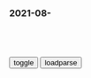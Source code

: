 ### 2021-08-　

```note
```

<table id="tbc" style="white-space:pre-wrap">
</table>
<button onclick="toggleb()">toggle</button>
<button onclick="loadparse()">loadparse</button>
<br>
<!-- 🌸<br>🍅-　-🍑<hr>🍀 --> <textarea rows="30" cols="100" style="display: none" id="tar">

百家讲坛-2021-243
https://tv.cctv.com/live/cctv10/index.shtml?spm=C28340.PvZ9e3Brepue.S86741.97&stime=1630381800&etime=1630384620&type=lbacks

打仗的目的是什么，夺人口，夺财富，夺土地。现在财富有了，奴隶有了，土地也有了，不就是要享受吗？所以曾经在契丹人身上发生的事情，这个时候在女真人身上发生了。

百家讲坛-2021-242
https://tv.cctv.com/live/cctv10/index.shtml?spm=C28340.PvZ9e3Brepue.S86741.171&stime=1630295400&etime=1630298220&type=lbacks

金人以h服为荣，而有些北方的h人，以模仿金人的服饰来作为一种标榜。m族融合从来就是你学我，我学你。

百家讲坛》 20210828 国史通鉴·宋元时代 24 和议风波
https://tv.cctv.com/2021/08/28/VIDEyi7r7wiEweycCqxc8Zpc210828.shtml

百家讲坛-2021-240
https://tv.cctv.com/live/cctv10/index.shtml?spm=C28340.PvZ9e3Brepue.S86741.962&stime=1630122600&etime=1630125420&type=lbacks

宋史全文卷二十下-宋史全文
https://www.wjszx.com.cn/b_5917-c_51835-gc.html

浚上疏言：『燕云之举，其鉴不远。敌自宣和以来挟诈反覆，倾我国家，盖非可结以恩信，事以仁义者。盖自尧舜以来，人主奄有天下，非兵无以立国，未闻委质夷狄可以削平祸难，远而石晋，近而叛豫，著人耳目，历历可想。战国之时，楚怀王入觐于秦，一往不返，逮今千载之下为之痛心，由辨之不早也。』

2021/8/31下午10:40:31

百家讲坛-2021-237
https://tv.cctv.com/live/cctv10/index.shtml?spm=C28340.PvZ9e3Brepue.S86741.65&stime=1629863400&etime=1629866220&type=lbacks

扶植一个h人的zq，向中原地区的mz收税，来源源不断地向金供给银子，绢帛等等。

三朝北盟会编·卷八十三_古诗文网
https://so.gushiwen.cn/guwen/bookv_14226.aspx

金人有旨，如三日不伏推戴，先戮大臣，次尽杀
　军民，百官父老哭告拜邦昌，令即权宜之计救取一城老小。

《宋史·韩世忠传》原文及翻译--在线文言文
http://wyw.5156edu.com/html/z3832m5983j3001.html

日者言当作三公，世忠怒其侮己，殴之。

占卜的人说他将官至三公，他很生气，认为是侮辱自己，将那人痛打一顿。

百家讲坛-2021-236`20`
https://tv.cctv.com/live/cctv10/index.shtml?spm=C28340.PvZ9e3Brepue.S86741.93&stime=1629777000

无论是金主阿骨打，还是宋主赵佶，他们情绪的高低，往往就决定他们的冷热。你把他糊弄得高兴，也许可以得到更多的利益。

盟约的签订是不容易的，但是守约是更难的。而后来事实的证明，宋出现问题恰恰是守约的问题。

难道大宋朝中就无人了吗？还真是朝中无人。我这里说的是朝中无人，不是天下无人。

凭借大宋的gj机器，对内仍然能够比较轻而易举地镇ymz的反抗。对外也可以勉强打败正在衰弱的西夏。

百家讲坛-2021-234`18`
https://tv.cctv.com/live/cctv10/index.shtml?spm=C28340.PvZ9e3Brepue.S86741.161&stime=1629604200

五位首领趋势的年龄，都在56岁以下，而在位的时间都是
　十年左右。都是壮年即位，而去世的时候也都还没有进入到古稀之年老。这几位基本上都可以说既老成练达，又年富力强。10年左右既有时间持续自己的理想，但又没有时间拖到老态龙钟。

百家讲坛-2021-233`17`
https://tv.cctv.com/live/cctv10/index.shtml?spm=C28340.PvZ9e3Brepue.S86741.93&stime=1629517800

宋史列传卷九十五_宋史列传卷九十五原文、翻译及赏析
http://www.jy135.com/guwen/166597/336.html

蔡京擅政，复降正议大夫，京撰《奸党碑》，令郡国皆刻石。长安石工安民当镌字，辞曰："民愚人，固不知立碑之意。但如司马相公者，海内称其正直，今谓之奸邪，民不忍刻也。"府官怒，欲加罪，泣曰："被役不敢辞，乞免镌安民二字于石末，恐得罪于后世。"闻者愧之。

2021/8/23下午3:43:01

百家讲坛-2021-232`16`
https://tv.cctv.com/live/cctv10/index.shtml?spm=C28340.PvZ9e3Brepue.S86741.639&stime=1629431400

他们的强买强卖，变成了关府的兼并。

宋史?曾布传原文翻译 – 古诗文网
https://gsw.chengyucd.com/19116.html

布疏言：”陛下以不世出之资，登延硕学远识之臣，思大有为于天下，而大臣玩令，倡之于上，小臣横议，和之于下。人人窥伺间隙，巧言丑诋，以哗众罔上。是劝沮之术未明，而威福之用未果也。

天下之财匮乏，良由货不流通；货不流通，由商贾不行；商贾不行，由兼并之家巧为摧抑。故设市易于京师以售四方之货，常低仰其价，使高于兼并之家而低于倍蓰之直，官不失二分之息，则商贾自然无滞矣。今嘉问乃差官于四方买物货，禁客旅无得先交易，以息多寡为诛赏殿最，故官吏、牙驵惟恐裒之不尽而息之不夥，则是官自为兼并，殊非市易本意也。”事下两制议，惠卿以为沮新法，安石怒，布遂去位。

2021/8/20下午3:16:11

王安石市易法真相：gj强z剥夺gm财产(3)_大西北网
http://www.dxbei.com/w/20131016/93151_3.html

2021/8/20下午3:13:32

百家讲坛-2021-231`15`
https://tv.cctv.com/live/cctv10/index.shtml?spm=C28340.PvZ9e3Brepue.S86741.167&stime=1629345000

苏辙心地纯净 正道直行
https://history.sohu.com/a/195766083_100024269

陛下亲政之初，进退大臣，当以礼。不可如呵斥奴仆。

2021/8/20下午2:51:13

`续资治通鉴`卷第八十三
https://gj.zdic.net/archive.php?aid-10005.html

若又以熙、丰、元祐为说，无以厌服公论。

2021/8/20下午3:03:09

[COS福利] 动漫博主弦音sic 《辉夜大小姐想让我告白》 写真集 - エロコスプレ
https://ja.hentai-cosplays.com/image/cos-welfare--man-expo-main-string-string-sic--20th-night-large-small--confession-photo-collection/

https://static4.hentai-cosplays.com/upload/20210417/221/226274/p=700/6.jpg

2021/8/20下午1:59:20

明朝人经历的“怪事”，或将揭开宇宙真相，让人难以接受
https://baijiahao.baidu.com/s?id=1708392104668087523&wfr=spider&for=pc

b度网友e3f173b
无聊说着玩：假设有一种波可以传送事件信息（暂时叫：生物波。不是脑电波）这种波人脑能收到其信息（说的不是电磁波）。速度是光速的好多倍。假设:发生了一个事件。这种波携带信息射向宇宙深处，在行走过程中。意外遇到了符合条件的障碍物体被反射回来一部分。而反射回来的路径就是事件发生的现场。由于速度远远快于光速。时间就会倒流。反射回来的波到达事件发生现场的时候，事件还没有发生，，但所携带的信息是事件发生的现场。被事件发生现场附近的人脑收到了。。。收到的时间是事件发生的前几天或事件发生前的某一天。那么这个人就知道了。以后。某一天要发生一件事件。也就是先知。这种概率非常低。非常低不代表没有。。。说着玩不要当真。

2021/8/20上午11:03:12

这种“老鼠屎”卖家，封了活该|沃尔玛|位博主|客服_网易订阅
https://www.163.com/dy/article/GHR3N15P05373NM8.html

2021/8/20上午10:56:55

z镕基15年前离任讲话 很多担心已发生或正在发生|基础设施建设|同志|五年_新浪新闻
http://news.sina.com.cn/c/2018-08-06/doc-ihhhczfa8643229.shtml

2021/8/20上午10:49:38

t利班挨家挨户敲门喊大家上班，华商想了想还是缓一缓
https://baijiahao.baidu.com/s?id=1708531918580192331&wfr=spider&for=pc

2021/8/20上午10:41:11

t利班发言人：推进a富汗和平和解，zg起到了建设性作用
https://baijiahao.baidu.com/s?id=1708540217752776563&wfr=spider&for=pc

https://timg01.bdimg.com/timg?pacompress&imgtype=0&sec=1439619614&autorotate=1&di=09c9d6de8025e869f2ef8ed18c9afa5d&quality=90&size=b1280_720&src=http%3A%2F%2Fvd3.bdstatic.com%2Fmda-mhiph4nz5ihkt0wq%2F1629390932%2Fmda-mhiph4nz5ihkt0wq.jpg

Az医文化博大精深A
阿塔应好好学学zg文化，特别是《中庸》之道！

j强勇敢者
你总说帮助他们没有z治动机，你现在说的话，你所有做的事情都是z治动机呀。为什么不以平等的角度去思考问题呢？为什么不以平等的角度去合作呢。这样你会很轻松的。

j强勇敢者
你一边说灭掉一个gj，首先灭掉他的文化。你却要让他g跟随你的文化，以你的文化为主，你想用文化灭掉阿富？。你不是一个坏蛋就是无知。

2021/8/20上午10:02:23

总台CGTN独家专访塔利班发言人,财经,商界名人,好看视频
https://haokan.baidu.com/v?vid=7584744243497066316&sfrom=baidu-feed

b度网友ea36ee8
你仔细琢磨吧，一个人突然对你的态度360度大转弯，要么这个人有求于你，要么这个人收了你超多的好处，多到放弃尊严的地步。

k鱼256i
禁锢住他们的大脑智慧开发

2021/8/20上午10:13:24

szl团队两年前已发现蝙蝠冠状bd感染人现象
https://baijiahao.baidu.com/s?id=1659583443577018028&wfr=spider&for=pc

2021/8/20上午10:23:52

一年前就发出疫情预警！蝙蝠女侠szl到底掌握蝙蝠多少秘密？_bd
https://www.sohu.com/a/375325505_100019993

医学研究发现，由于野生蝙蝠身上的冠状bd几乎都不能感染人类，但只要把
蝙蝠身上的S蛋白里的ACE2这个受体开关一调，这个bd马上就可以传染给人类。他们利用bd
基因重组技术将蝙蝠的S蛋白和小老鼠的Sars病毒重组，得到的新bd可以和人体的血管紧张素
转化酶2(ACE2)结合，能很有效地感染人类的呼吸道细胞，毒性巨大。他们发现新bd明显地
损害了老鼠的肺部，所有疫苗管失去作用。于是，szl团队继续用猴子做实验，模拟bd在人
体上的效果。
http://5b0988e595225.cdn.sohucs.com/images/20200224/6d2b943340f54b75af2bbf0fa9f89230.jpeg

2021/8/20上午10:23:33

罚球也能顺带装个逼？乔丹闭眼罚球，没进，称自己故意不进
https://baijiahao.baidu.com/s?id=1580012031580624762&wfr=spider&for=pc

h春莹：只要没有故意闭眼，都能看到！
https://baijiahao.baidu.com/s?id=1708510392070488382&wfr=spider&for=pc

2021/8/20上午9:51:57

“我可以、你不可以”，h春莹回应了！
https://baijiahao.baidu.com/s?id=1684885466235377469&wfr=spider&for=pc

2021/8/20上午9:53:48

</textarea> <!-- 🍀<br>🍑-　-🍅<hr>🌸 -->

```tip
```

<script src="https://cdn.jsdelivr.net/npm/jquery@3.5.1/dist/jquery.min.js"></script>

<link rel="stylesheet" href="https://cdn.jsdelivr.net/gh/fancyapps/fancybox@3.5.7/dist/jquery.fancybox.min.css" />
<script src="https://cdn.jsdelivr.net/gh/fancyapps/fancybox@3.5.7/dist/jquery.fancybox.min.js"></script>

<script type="text/javascript">

var __urlRegex = /(\b(https?|ftp|file):\/\/[-A-Z0-9+&@#\/%?=~_|!:,.;]*[-A-Z0-9+&@#\/%=~_|])/ig;
var __imgRegex = /\.(?:jpe?g|gif|png)$/i;

loadparse();

function parseURL($string){

    var exp = __urlRegex;
    return $string.replace(exp,function(match){
            __imgRegex.lastIndex=0;
            if(__imgRegex.test(match)){
                return '<a data-fancybox="gallery" href="' + match.replace("/p=700", "")
                 + '"><img src="' + match.replace("/p=700", "/p=160x200")+'" width="64"></a>';
            }
            else{
                return '<a href="' + match + '" target="_blank">' + match + '</a>';
            }
        }
    );
}

function loadparse() {
  tbc.innerHTML = parseURL(tar.value);
}

function toggleb() {
  var x = document.getElementById("tar");
  if (x.style.display === "none") {
    x.style.display = "";
  } else {
    x.style.display = "none";
  }
}

</script>
